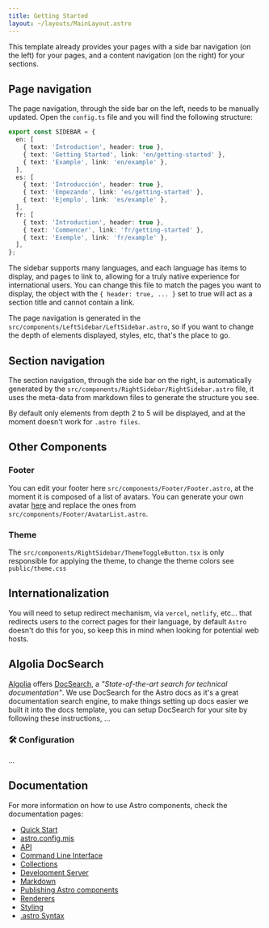 ```yaml
---
title: Getting Started
layout: ~/layouts/MainLayout.astro
---
```


This template already provides your pages with a side bar navigation (on the left) for your pages, and a content navigation (on the right) for your sections.

## Page navigation

The page navigation, through the side bar on the left, needs to be manually updated. Open the `config.ts` file and you will find the following structure:

```ts
export const SIDEBAR = {
  en: [
    { text: 'Introduction', header: true },
    { text: 'Getting Started', link: 'en/getting-started' },
    { text: 'Example', link: 'en/example' },
  ],
  es: [
    { text: 'Introducción', header: true },
    { text: 'Empezando', link: 'es/getting-started' },
    { text: 'Ejemplo', link: 'es/example' },
  ],
  fr: [
    { text: 'Introduction', header: true },
    { text: 'Commencer', link: 'fr/getting-started' },
    { text: 'Exemple', link: 'fr/example' },
  ],
};
```

The sidebar supports many languages, and each language has items to display, and pages to link to, allowing for a truly native experience for international users. You can change this file to match the pages you want to display, the object with the `{ header: true, ... }` set to true will act as a section title and cannot contain a link.

The page navigation is generated in the `src/components/LeftSidebar/LeftSidebar.astro`, so if you want to change the depth of elements displayed, styles, etc, that's the place to go.

## Section navigation

The section navigation, through the side bar on the right, is automatically generated by the `src/components/RightSidebar/RightSidebar.astro` file, it uses the meta-data from markdown files to generate the structure you see.

By default only elements from depth 2 to 5 will be displayed, and at the moment doesn't work for `.astro files`.

## Other Components

### Footer

You can edit your footer here `src/components/Footer/Footer.astro`, at the moment it is composed of a list of avatars. You can generate your own avatar [here](https://getavataaars.com/) and replace the ones from `src/components/Footer/AvatarList.astro`.

### Theme

The `src/components/RightSidebar/ThemeToggleButton.tsx` is only responsible for applying the theme, to change the theme colors see `public/theme.css`

## Internationalization

You will need to setup redirect mechanism, via `vercel`, `netlify`, etc... that redirects users to the correct pages for their language, by default `Astro` doesn't do this for you, so keep this in mind when looking for potential web hosts.

## Algolia DocSearch

[Algolia](https://www.algolia.com/) offers [DocSearch](https://docsearch.algolia.com/), a _"State-of-the-art search for technical documentation"_. We use DocSearch for the Astro docs as it's a great documentation search engine, to make things setting up docs easier we built it into the docs template, you can setup DocSearch for your site by following these instructions, ...

### 🛠 Configuration

...

## Documentation

For more information on how to use Astro components, check the documentation pages:

- [Quick Start](https://docs.astro.build/quick-start)
- [astro.config.mjs](https://docs.astro.build/reference/configuration-reference)
- [API](https://docs.astro.build/reference/api-reference)
- [Command Line Interface](https://docs.astro.build/reference/cli-reference)
- [Collections](https://docs.astro.build/core-concepts/collections)
- [Development Server](https://docs.astro.build/reference/dev/)
- [Markdown](https://docs.astro.build/guides/markdown-content)
- [Publishing Astro components](https://docs.astro.build/guides/publish-to-npm)
- [Renderers](https://docs.astro.build/reference/renderer-reference)
- [Styling](https://docs.astro.build/guides/styling)
- [.astro Syntax](https://docs.astro.build/core-concepts/astro-components)
